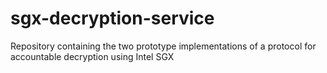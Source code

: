 # sgx-decryption-service
Repository containing the two prototype implementations of a protocol for accountable decryption using Intel SGX
